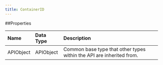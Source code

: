 ```yaml
---
title: ContainerID
---
```

##Properties
<table class="table table-hover">
<thead align="left">
<tr><th>Name</th><th>Data Type</th><th>Description</th></tr>
</thead>
<tbody>
<tr><td>APIObject</td><td>APIObject</td><td>Common base type that other types within the API are inherited from.</td></tr>
</tbody>
</table>
